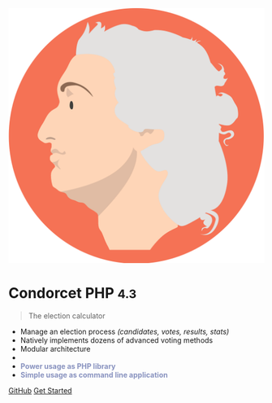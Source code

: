 ![logo](condorcet-logo-without-text.png ':size=25%')

# **<span class="condorcet_primary">Condorcet</span> <span class="condorcet_secondary">PHP</span>** <small>4.3</small>

> The election calculator

- Manage an election process _(candidates, votes, results, stats)_
- Natively implements dozens of advanced voting methods
- Modular architecture
-
- **<span style="color:#8892bf;">Power usage as PHP library</span>**
- **<span style="color:#8892bf;">Simple usage as command line application</span>**

[GitHub](https://github.com/julien-boudry/Condorcet)
[Get Started](#start)
